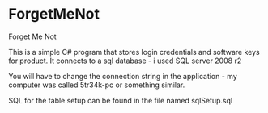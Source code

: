 ForgetMeNot
===========

Forget Me Not

This is a simple C# program that stores login credentials and software keys for product.
It connects to a sql database - i used SQL server 2008 r2

You will have to change the connection string in the application - my computer was called 5tr34k-pc or something similar.

SQL for the table setup can be found in the file named sqlSetup.sql



